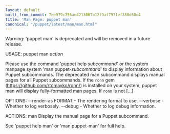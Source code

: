 ```yaml
---
layout: default
built_from_commit: 7ee979c756ae4213067b12f9af7971ef380d60c4
title: 'Man Page: puppet man'
canonical: "/puppet/latest/man/man.html"
---
```


<div class='mp'>
<p>Warning: 'puppet man' is deprecated and will be removed in a future release.</p>

<p>USAGE: puppet man <var>action</var></p>

<p>Please use the command 'puppet help <var>subcommand</var>' or the system manpage system
'man puppet-<var>subcommand</var>' to display information about Puppet subcommands. The
deprecated man subcommand displays manual pages for all Puppet subcommands. If
the <code>ronn</code> gem (<a href="https://github.com/rtomayko/ronn/" data-bare-link="true">https://github.com/rtomayko/ronn/</a>) is installed on your
system, puppet man will display fully-formatted man pages. If <code>ronn</code> is not [...]</p>

<p>OPTIONS:
  --render-as FORMAT             - The rendering format to use.
  --verbose                      - Whether to log verbosely.
  --debug                        - Whether to log debug information.</p>

<p>ACTIONS:
  man    Display the manual page for a Puppet subcommand.</p>

<p>See 'puppet help man' or 'man puppet-man' for full help.</p>

</div>

